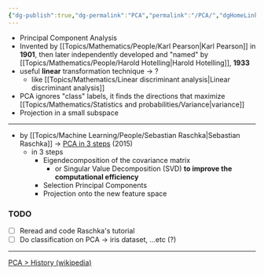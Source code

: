 ```yaml
---
{"dg-publish":true,"dg-permalink":"PCA","permalink":"/PCA/","dgHomeLink":true,"dgPassFrontmatter":false}
---
```



- Principal Component Analysis
- Invented by [[Topics/Mathematics/People/Karl Pearson|Karl Pearson]] in **1901**, then later independently developed and "named" by [[Topics/Mathematics/People/Harold Hotelling|Harold Hotelling]], **1933**
- useful **linear** transformation technique -> ?
	- like [[Topics/Mathematics/Linear discriminant analysis|Linear discriminant analysis]]
- PCA ignores "class" labels, it finds the directions that maximize [[Topics/Mathematics/Statistics and probabilities/Variance|variance]]
- Projection in a small subspace

---
-  by [[Topics/Machine Learning/People/Sebastian Raschka|Sebastian Raschka]] -> [PCA in 3 steps](https://sebastianraschka.com/Articles/2015_pca_in_3_steps.html) (2015)
	- in 3 steps
		- Eigendecomposition of the covariance matrix
			- or Singular Value Decomposition (SVD) **to improve the computational efficiency**
		- Selection Principal Components
		- Projection onto the new feature space


### TODO
- [ ] Reread and code Raschka's tutorial
- [ ] Do classification on PCA -> iris dataset, ...etc (?)

---
[PCA > History (wikipedia)](https://en.wikipedia.org/wiki/Principal_component_analysis#History)

